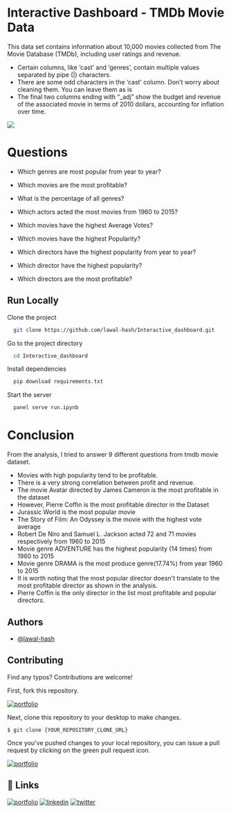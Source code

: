 
# **Interactive Dashboard - TMDb Movie Data**

This data set contains information about 10,000 movies collected from The Movie Database (TMDb), including user ratings and revenue.

*   Certain columns, like ‘cast’ and ‘genres’, contain multiple values separated by pipe (|) characters.
*   There are some odd characters in the ‘cast’ column. Don’t worry about cleaning them. You can leave them as is
*   The final two columns ending with “_adj” show the budget and revenue of the associated movie in terms of 2010 dollars, accounting for inflation over time.

[![](demo.gif)]()

# **Questions**

*   Which genres are most popular from year to year?
*   Which movies are the most profitable?

*  What is the percentage of all genres?
*   Which actors acted the most movies from 1960 to 2015?
*  Which movies have the highest Average Votes?
*  Which movies have the highest Popularity?
* Which directors have the highest popularity from year to year?
*   Which director have the highest popularity?
*  Which directors are the most profitable?



## **Run Locally**

Clone the project

```bash
  git clone https://github.com/lawal-hash/Interactive_dashboard.git
```

Go to the project directory

```bash
  cd Interactive_dashboard
```

Install dependencies

```bash
  pip download requirements.txt
```

Start the server

```bash
  panel serve run.ipynb
```


# **Conclusion**

From the analysis, I tried to answer 9 different questions from tmdb movie dataset. 
* Movies with high popularity tend to be profitable.
* There is a very strong correlation between profit and revenue. 
* The movie Avatar directed by  James Cameron is the most profitable in the dataset
* However, Pierre Coffin is the most profitable director in the Dataset
* Jurassic World is the most popular movie
*  The Story of Film: An Odyssey is the movie with the highest vote average
*  Robert De Niro and Samuel L. Jackson acted 72 and 71 movies respectively from 1960 to 2015
*   Movie genre ADVENTURE has the highest popularity (14 times) from 1960 to 2015
* Movie genre DRAMA is the most produce genre(17.74%) from year 1960 to 2015
* It is worth noting that the most popular director doesn't translate to the most profitable director as shown in the  analysis. 
*  Pierre Coffin is the only director in the list most profitable and popular directors.


## Authors

- [@lawal-hash](https://github.com/lawal-hash)


## Contributing

Find any typos? Contributions are welcome!

First, fork this repository.

[![portfolio](https://raw.githubusercontent.com/udacity/ud777-writing-readmes/master/images/fork-icon.png)]()



Next, clone this repository to your desktop to make changes.

```
$ git clone {YOUR_REPOSITORY_CLONE_URL}

```


Once you've pushed changes to your local repository, you can issue a pull request by clicking on the green pull request icon.

[![portfolio](https://raw.githubusercontent.com/udacity/ud777-writing-readmes/master/images/pull-request-icon.png)]()

## 🔗 Links
[![portfolio](https://img.shields.io/badge/my_portfolio-000?style=for-the-badge&logo=ko-fi&logoColor=white)]()
[![linkedin](https://img.shields.io/badge/linkedin-0A66C2?style=for-the-badge&logo=linkedin&logoColor=white)](https://www.linkedin.com/in/sophia-lawal/)
[![twitter](https://img.shields.io/badge/twitter-1DA1F2?style=for-the-badge&logo=twitter&logoColor=white)](https://twitter.com/Ayan_Yemi)

